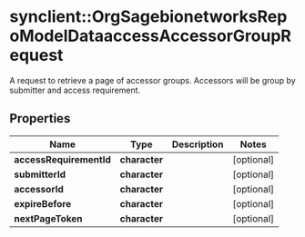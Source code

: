 # synclient::OrgSagebionetworksRepoModelDataaccessAccessorGroupRequest

A request to retrieve a page of accessor groups. Accessors will be group by submitter and access requirement.

## Properties
Name | Type | Description | Notes
------------ | ------------- | ------------- | -------------
**accessRequirementId** | **character** |  | [optional] 
**submitterId** | **character** |  | [optional] 
**accessorId** | **character** |  | [optional] 
**expireBefore** | **character** |  | [optional] 
**nextPageToken** | **character** |  | [optional] 


